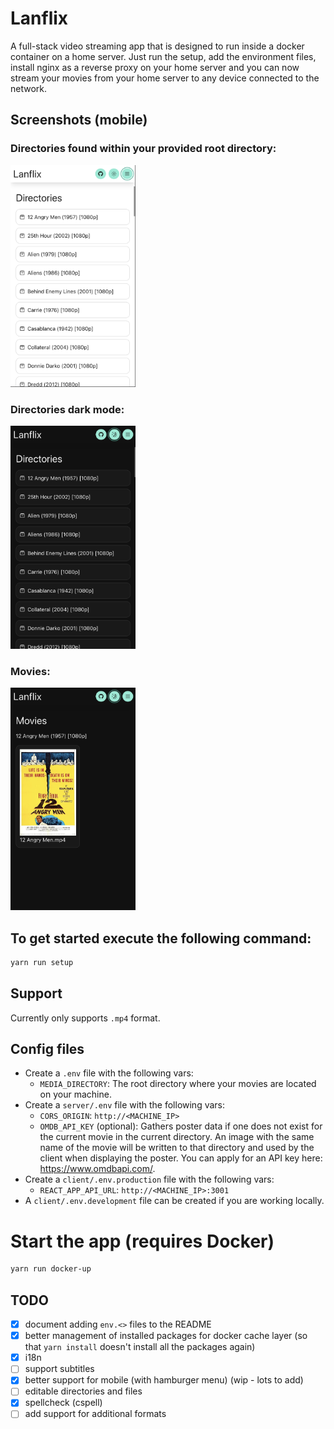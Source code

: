 # Lanflix

A full-stack video streaming app that is designed to run inside a docker container on a home server. Just run the setup, add the environment files, install nginx as a reverse proxy on your home server and you can now stream your movies from your home server to any device connected to the network.

## Screenshots (mobile)

### Directories found within your provided root directory:
<img src="screenshots/1-directories.png" width="200" />
<br/>

### Directories dark mode:
<img src="screenshots/2-directories-dm.png" width="200" />
<br/>

### Movies:
<img src="screenshots/3-movies-dm.png" width="200" />

## To get started execute the following command:

```bash
yarn run setup
```

## Support

Currently only supports `.mp4` format.

## Config files

- Create a `.env` file with the following vars:
  - `MEDIA_DIRECTORY`: The root directory where your movies are located on your machine.
- Create a `server/.env` file with the following vars:
  - `CORS_ORIGIN`: `http://<MACHINE_IP>`
  - `OMDB_API_KEY` (optional): Gathers poster data if one does not exist for the current movie in the current directory. An image with the same name of the movie will be written to that directory and used by the client when displaying the poster. You can apply for an API key here: https://www.omdbapi.com/.
- Create a `client/.env.production` file with the following vars:
  - `REACT_APP_API_URL`: `http://<MACHINE_IP>:3001`
- A `client/.env.development` file can be created if you are working locally.

# Start the app (requires Docker)

```bash
yarn run docker-up
```

## TODO
- [x] document adding `env.<>` files to the README
- [x] better management of installed packages for docker cache layer (so that `yarn install` doesn't install all the packages again)
- [x] i18n
- [ ] support subtitles
- [x] better support for mobile (with hamburger menu) (wip - lots to add)
- [ ] editable directories and files
- [x] spellcheck (cspell)
- [ ] add support for additional formats
